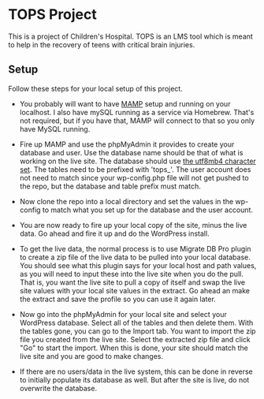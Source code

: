 # TOPS Project

This is a project of Children's Hospital. TOPS is an LMS tool which is meant to help in the recovery of teens with critical brain injuries.

## Setup
Follow these steps for your local setup of this project.

* You probably will want to have [MAMP](https://www.mamp.info/en/downloads/) setup and running on your localhost. I also have mySQL running as a service via Homebrew. That's not required, but if you have that, MAMP will connect to that so you only have MySQL running.

* Fire up MAMP and use the phpMyAdmin it provides to create your database and user. Use the database name should be that of what is working on the live site. The database should use [the utf8mb4 character set](https://dev.mysql.com/doc/refman/5.5/en/charset-unicode-utf8mb4.html). The tables need to be prefixed with 'tops_'. The user account does not need to match since your wp-config.php file will not get pushed to the repo, but the database and table prefix must match.

* Now clone the repo into a local directory and set the values in the wp-config to match what you set up for the database and the user account.  

* You are now ready to fire up your local copy of the site, minus the live data. Go ahead and fire it up and do the WordPress install.

* To get the live data, the normal process is to use Migrate DB Pro plugin to create a zip file of the live data to be pulled into your local database. You should see what this plugin says for your local host and path values, as you will need to input these into the live site when you do the pull. That is, you want the live site to pull a copy of itself and swap the live site values with your local site values in the extract. Go ahead an make the extract and save the profile so you can use it again later.

* Now go into the phpMyAdmin for your local site and select your WordPress database. Select all of the tables and then delete them. With the tables gone, you can go to the Import tab. You want to import the zip file you created from the live site. Select the extracted zip file and click "Go" to start the import. When this is done, your site should match the live site and you are good to make changes.

* If there are no users/data in the live system, this can be done in reverse to initially populate its database as well. But after the site is live, do not overwrite the database.
